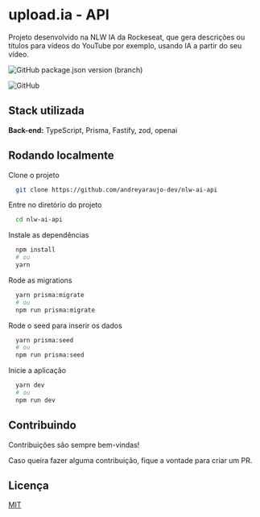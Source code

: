 
# upload.ia - API

Projeto desenvolvido na NLW IA da Rockeseat, que gera descrições ou títulos para vídeos do YouTube por exemplo, usando IA a partir do seu vídeo.

![GitHub package.json version (branch)](https://img.shields.io/github/package-json/v/andreyaraujo-dev/nlw-ai-api/main)

![GitHub](https://img.shields.io/github/license/andreyaraujo-dev/nlw-ai-api)

## Stack utilizada

**Back-end:** TypeScript, Prisma, Fastify, zod, openai

## Rodando localmente

Clone o projeto

```bash
  git clone https://github.com/andreyaraujo-dev/nlw-ai-api
```

Entre no diretório do projeto

```bash
  cd nlw-ai-api
```

Instale as dependências

```bash
  npm install
  # ou
  yarn
```

Rode as migrations

```bash
  yarn prisma:migrate
  # ou
  npm run prisma:migrate
```

Rode o seed para inserir os dados

```bash
  yarn prisma:seed
  # ou
  npm run prisma:seed
```

Inicie a aplicação

```bash
  yarn dev
  # ou
  npm run dev
```

## Contribuindo

Contribuições são sempre bem-vindas!

Caso queira fazer alguma contribuição, fique a vontade para criar um PR.

## Licença

[MIT](./LICENSE)
